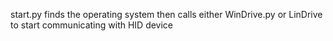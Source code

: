 start.py finds the operating system then calls either WinDrive.py or LinDrive to start communicating with HID device
